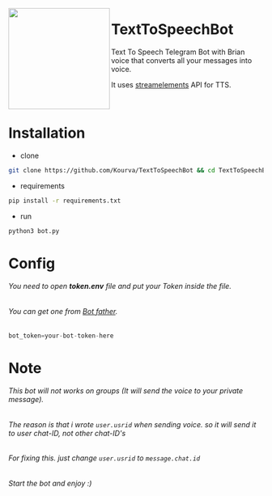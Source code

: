 <p>
  <img align="left" src="https://user-images.githubusercontent.com/118578799/218861497-1cea9c68-dba7-4ac0-9834-4191070aeaf6.png" width=200 heigth=200/>
  <h1> TextToSpeechBot </h1>
  <p> Text To Speech Telegram Bot with Brian voice that converts all your messages into voice.</p>
  <p> It uses <a href="streamelements.com">streamelements</a> API for TTS. </p>
</p>
<br>

# Installation
+ clone
```bash
git clone https://github.com/Kourva/TextToSpeechBot && cd TextToSpeechBot
```
+ requirements
```bash
pip install -r requirements.txt
```
+ run
```bash
python3 bot.py
```

# Config
###### You need to open **token.env** file and put your Token inside the file.
###### You can get one from [Bot father](https://t.me/botfather).
```python
bot_token=your-bot-token-here
```

# Note
###### This bot will not works on groups (It will send the voice to your private message).
###### The reason is that i wrote `user.usrid` when sending voice. so it will send it to user chat-ID, not other chat-ID's
###### For fixing this. just change `user.usrid` to `message.chat.id`

###### Start the bot and enjoy :)
